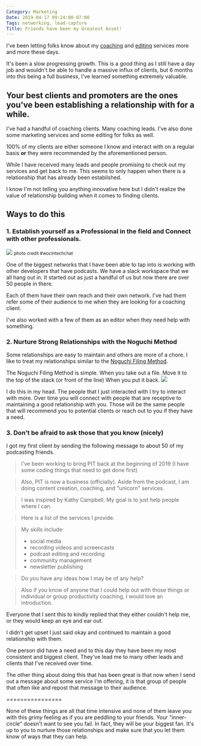 ```yaml
---
Category: Marketing
Date: 2019-04-17 09:24:00-07:00
Tags: networking, lead-capture
Title: Friends have been my Greatest Asset!
---
```


I've been letting folks know about my [coaching](https://productivityintech.com/coaching) and [editing](https://productivityintech.com/editing) services more and more these days. 

It's been a slow progressing growth. This is a good thing as I still have a day job and wouldn't be able to handle a massive influx of clients, but 6 months into this being a full business, I've learned something extremely valuable. 

## Your best clients and promoters are the ones you've been establishing a relationship with for a while.

I've had a handful of coaching clients. Many coaching leads. I've also done some marketing services and some editing for folks as well. 

100% of my clients are either someone I know and interact with on a regular basis **or** they were recommended by the aforementioned person.

While I have received many leads and people promising to check out my services and get back to me. This seems to only happen when there is a relationship that has already been established.

I know I'm not telling you anything innovative here but I didn't realize the value of relationship building when it comes to finding clients. 

## Ways to do this
### 1.  Establish yourself as a Professional in the field and Connect with other professionals.

![](https://kjaymiller.s3-us-west-2.amazonaws.com/images/adult-brainstorming-communication-1181421.jpg)
<small>photo credit #wocintechchat</small>

One of the biggest networks that I have been able to tap into is working with other developers that have podcasts. We have a slack workspace that we all hang out in. It started out as just a handful of us but now there are over 50 people in there. 

Each of them have their own reach and their own network. 
I've had them refer some of their audience to me when they are looking for a coaching client. 

I've also worked with a few of them as an editor when they need help with something. 

### 2. Nurture Strong Relationships with the Noguchi Method
Some relationships are easy to maintain and others are more of a chore. I like to treat my relationships similar to the [Noguchi Filing Method](https://unclutterer.com/2014/06/03/the-noguchi-filing-system/). 

The Noguchi Filing Method is simple. When you take out a file. Move it to the top of the stack (or front of the line) When you put it back. 
![](https://kjaymiller.s3-us-west-2.amazonaws.com/images/active-adult-beautiful-1799244.jpg)

I do this in my head. The people that I just interacted with I try to interact with more. Over time you will connect with people that are receptive to maintaining a good relationship with you. Those will be the same people that will recommend you to potential clients or reach out to you if they have a need. 

### 3. Don't be afraid to ask those that you know (nicely)
I got my first client by sending the following message to about 50 of my podcasting friends.

> I've been working to bring PIT back at the beginning of 2019 (I have some coding things that need to get done first)

> Also, PIT is now a business (officially). Aside from the podcast, I am doing content creation, coaching, and "unicorn" services.

> I was inspired by Kathy Campbell. My goal is to just help people where I can. 

> Here is a list of the services I provide.

> My skills include:
> - social media
> - recording videos and screencasts
> - podcast editing and recording
> - community management
> - newsletter publishing

> Do you have any ideas how I may be of any help?
 
> Also if you know of anyone that I could help out with those things or individual or group productivity coaching, I would love an introduction.
 
Everyone that I sent this to kindly replied that they either couldn't help me, or they would keep an eye and ear out. 

I didn't get upset I just said okay and continued to maintain a good relationship with them.

One person did have a need and to this day they have been my most consistent and biggest client. They've lead me to many other leads and clients that I've received over time.

The other thing about doing this that has been great is that now when I send out a message about some service I'm offering, it is that group of people that often like and repost that message to their audience. 

================

None of these things are all that time intensive and none of them leave you with this _grimy_ feeling as if you are peddling to your friends. Your "inner-circle" doesn't want to see you fail. In fact, they will be your biggest fan. It's up to you to nurture those relationships and make sure that you let them know of ways that they can help.